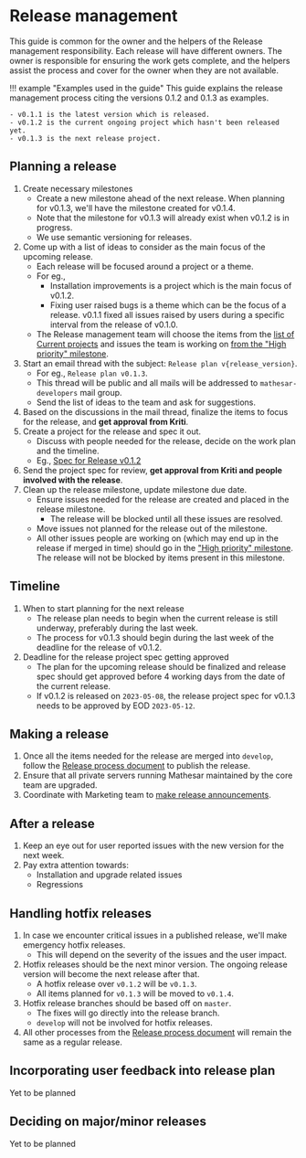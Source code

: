 # Release management

This guide is common for the owner and the helpers of the Release management responsibility. Each release will have different owners. The owner is responsible for ensuring the work gets complete, and the helpers assist the process and cover for the owner when they are not available.

!!! example "Examples used in the guide"
    This guide explains the release management process citing the versions 0.1.2 and 0.1.3 as examples.

    - v0.1.1 is the latest version which is released.
    - v0.1.2 is the current ongoing project which hasn't been released yet.
    - v0.1.3 is the next release project.

## Planning a release

1. Create necessary milestones
    - Create a new milestone ahead of the next release. When planning for v0.1.3, we'll have the milestone created for v0.1.4.
    - Note that the milestone for v0.1.3 will already exist when v0.1.2 is in progress.
    -  We use semantic versioning for releases.
1. Come up with a list of ideas to consider as the main focus of the upcoming release.
    - Each release will be focused around a project or a theme.
    - For eg.,
        - Installation improvements is a project which is the main focus of v0.1.2.
        - Fixing user raised bugs is a theme which can be the focus of a release. v0.1.1 fixed all issues raised by users during a specific interval from the release of v0.1.0.
    - The Release management team will choose the items from the [list of Current projects](/projects#current-projects) and issues the team is working on [from the "High priority" milestone](https://github.com/centerofci/mathesar/milestone/71).
1. Start an email thread with the subject: `Release plan v{release_version}`.
    - For eg., `Release plan v0.1.3`.
    - This thread will be public and all mails will be addressed to `mathesar-developers` mail group.
    - Send the list of ideas to the team and ask for suggestions.
1. Based on the discussions in the mail thread, finalize the items to focus for the release, and **get approval from Kriti**.
1. Create a project for the release and spec it out.
    - Discuss with people needed for the release, decide on the work plan and the timeline.
    - Eg., [Spec for Release v0.1.2](/projects/release-0-1-2)
1. Send the project spec for review, **get approval from Kriti and people involved with the release**.
1. Clean up the release milestone, update milestone due date.
    - Ensure issues needed for the release are created and placed in the release milestone.
        - The release will be blocked until all these issues are resolved.
    - Move issues not planned for the release out of the milestone.
    - All other issues people are working on (which may end up in the release if merged in time) should go in the ["High priority" milestone](https://github.com/centerofci/mathesar/milestone/71). The release will not be blocked by items present in this milestone.

## Timeline

1. When to start planning for the next release
    - The release plan needs to begin when the current release is still underway, preferably during the last week.
    - The process for v0.1.3 should begin during the last week of the deadline for the release of v0.1.2.
1. Deadline for the release project spec getting approved
    - The plan for the upcoming release should be finalized and release spec should get approved before 4 working days from the date of the current release.
    - If v0.1.2 is released on `2023-05-08`, the release project spec for v0.1.3 needs to be approved by EOD `2023-05-12`.

## Making a release

1. Once all the items needed for the release are merged into `develop`, follow the [Release process document](/engineering/release-process) to publish the release.
1. Ensure that all private servers running Mathesar maintained by the core team are upgraded.
1. Coordinate with Marketing team to [make release announcements](/team/responsibilities/marketing#make-release-announcements).

## After a release

1. Keep an eye out for user reported issues with the new version for the next week.
1. Pay extra attention towards:
    - Installation and upgrade related issues
    - Regressions

## Handling hotfix releases

1. In case we encounter critical issues in a published release, we'll make emergency hotfix releases.
    - This will depend on the severity of the issues and the user impact.
1. Hotfix releases should be the next minor version. The ongoing release version will become the next release after that.
    - A hotfix release over `v0.1.2` will be `v0.1.3`.
    - All items planned for `v0.1.3` will be moved to `v0.1.4`.
1. Hotfix release branches should be based off on `master`.
    - The fixes will go directly into the release branch.
    - `develop` will not be involved for hotfix releases.
1. All other processes from the [Release process document](/engineering/release-process) will remain the same as a regular release.

## Incorporating user feedback into release plan

Yet to be planned

## Deciding on major/minor releases

Yet to be planned
